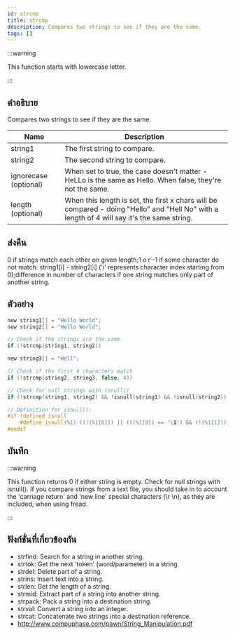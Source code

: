 ```yaml
---
id: strcmp
title: strcmp
description: Compares two strings to see if they are the same.
tags: []
---
```


:::warning

This function starts with lowercase letter.

:::

## คำอธิบาย

Compares two strings to see if they are the same.

| Name                  | Description                                                                                                                                 |
| --------------------- | ------------------------------------------------------------------------------------------------------------------------------------------- |
| string1               | The first string to compare.                                                                                                                |
| string2               | The second string to compare.                                                                                                               |
| ignorecase (optional) | When set to true, the case doesn't matter - HeLLo is the same as Hello. When false, they're not the same.                                   |
| length (optional)     | When this length is set, the first x chars will be compared - doing "Hello" and "Hell No" with a length of 4 will say it's the same string. |

## ส่งคืน

0 if strings match each other on given length;1 o r -1 if some character do not match: string1[i] - string2[i] ('i' represents character index starting from 0);difference in number of characters if one string matches only part of another string.

## ตัวอย่าง

```c
new string1[] = "Hello World";
new string2[] = "Hello World";

// Check if the strings are the same
if (!strcmp(string1, string2))

new string3[] = "Hell";

// Check if the first 4 characters match
if (!strcmp(string2, string3, false, 4))

// Check for null strings with isnull()
if (!strcmp(string1, string2) && !isnull(string1) && !isnull(string2))

// Definition for isnull():
#if !defined isnull
    #define isnull(%1) ((!(%1[0])) || (((%1[0]) == '\1') && (!(%1[1]))))
#endif
```

## บันทึก

:::warning

This function returns 0 if either string is empty. Check for null strings with isnull().
If you compare strings from a text file, you should take in to account the 'carriage return' and 'new line' special characters (\r \n), as they are included, when using fread.

:::

## ฟังก์ชั่นที่เกี่ยวข้องกัน

- strfind: Search for a string in another string.
- strtok: Get the next 'token' (word/parameter) in a string.
- strdel: Delete part of a string.
- strins: Insert text into a string.
- strlen: Get the length of a string.
- strmid: Extract part of a string into another string.
- strpack: Pack a string into a destination string.
- strval: Convert a string into an integer.
- strcat: Concatenate two strings into a destination reference.
- http://www.compuphase.com/pawn/String_Manipulation.pdf
